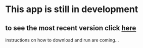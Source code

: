 # This app is still in development
## to see the most recent version click [here](https://share.streamlit.io/nickgiegerich/streamlit-crypto-dashboard/myapp.py)


instructions on how to download and run are coming...